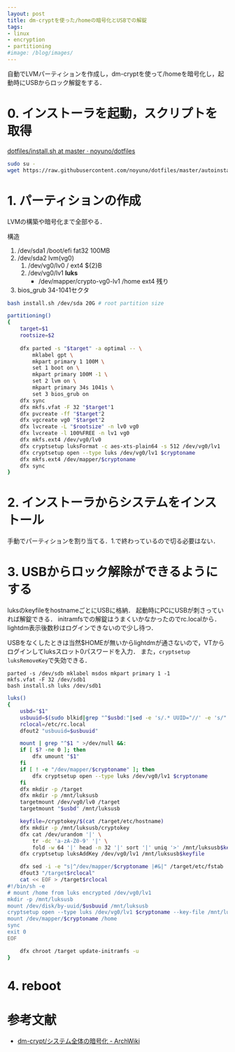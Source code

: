```yaml
---
layout: post
title: dm-cryptを使った/homeの暗号化とUSBでの解錠
tags:
- linux
- encryption
- partitioning
#image: /blog/images/
---
```


自動でLVMパーティションを作成し，dm-cryptを使って/homeを暗号化し，起動時にUSBからロック解錠をする．

# 0. インストーラを起動，スクリプトを取得

[dotfiles/install.sh at master · noyuno/dotfiles](https://github.com/noyuno/dotfiles/blob/master/autoinstall/install.sh)

```sh
sudo su -
wget https://raw.githubusercontent.com/noyuno/dotfiles/master/autoinstall/install.sh
```

# 1. パーティションの作成

LVMの構築や暗号化まで全部やる．

構造

1. /dev/sda1 /boot/efi fat32 100MB
2. /dev/sda2 lvm(vg0)
    1. /dev/vg0/lv0 / ext4 ${2}B
    2. /dev/vg0/lv1 **luks**
        - /dev/mapper/crypto-vg0-lv1 /home ext4 残り
3. bios_grub 34-1041セクタ

```sh
bash install.sh /dev/sda 20G # root partition size
```

```sh
partitioning()
{
    target=$1
    rootsize=$2
    
    dfx parted -s "$target" -a optimal -- \
        mklabel gpt \
        mkpart primary 1 100M \
        set 1 boot on \
        mkpart primary 100M -1 \
        set 2 lvm on \
        mkpart primary 34s 1041s \
        set 3 bios_grub on
    dfx sync
    dfx mkfs.vfat -F 32 "$target"1
    dfx pvcreate -ff "$target"2
    dfx vgcreate vg0 "$target"2
    dfx lvcreate -L "$rootsize" -n lv0 vg0
    dfx lvcreate -l 100%FREE -n lv1 vg0
    dfx mkfs.ext4 /dev/vg0/lv0
    dfx cryptsetup luksFormat -c aes-xts-plain64 -s 512 /dev/vg0/lv1
    dfx cryptsetup open --type luks /dev/vg0/lv1 $cryptoname
    dfx mkfs.ext4 /dev/mapper/$cryptoname
    dfx sync
}
```

# 2. インストーラからシステムをインストール

手動でパーティションを割り当てる．1.で終わっているので切る必要はない．

# 3. USBからロック解除ができるようにする

luksのkeyfileをhostnameごとにUSBに格納．
起動時にPCにUSBが刺さっていれば解錠できる．
initramfsでの解錠はうまくいかなかったのでrc.localから．
lightdm表示後数秒はログインできないので少し待つ．

USBをなくしたときは当然$HOMEが無いからlightdmが通さないので，VTからログインしてluksスロット0パスワードを入力．
また，`cryptsetup luksRemoveKey`で失効できる．

    parted -s /dev/sdb mklabel msdos mkpart primary 1 -1
    mkfs.vfat -F 32 /dev/sdb1
    bash install.sh luks /dev/sdb1

```sh
luks()
{
    usbd="$1"
    usbuuid=$(sudo blkid|grep "^$usbd:"|sed -e 's/.* UUID="//' -e 's/" .*//')
    rclocal=/etc/rc.local
    dfout2 "usbuuid=$usbuuid"

    mount | grep "^$1 " >/dev/null &&:
    if [ $? -ne 0 ]; then
        dfx umount "$1"
    fi
    if [ ! -e "/dev/mapper/$cryptoname" ]; then
        dfx cryptsetup open --type luks /dev/vg0/lv1 $cryptoname
    fi
    dfx mkdir -p /target
    dfx mkdir -p /mnt/luksusb
    targetmount /dev/vg0/lv0 /target
    targetmount "$usbd" /mnt/luksusb

    keyfile=/cryptokey/$(cat /target/etc/hostname)
    dfx mkdir -p /mnt/luksusb/cryptokey
    dfx cat /dev/urandom '|' \
        tr -dc 'a-zA-Z0-9' '|' \
        fold -w 64 '|' head -n 32 '|' sort '|' uniq '>' /mnt/luksusb$keyfile
    dfx cryptsetup luksAddKey /dev/vg0/lv1 /mnt/luksusb$keyfile

    dfx sed -i -e "s|^/dev/mapper/$cryptoname |#&|" /target/etc/fstab
    dfout3 "/target$rclocal"
    cat << EOF > /target$rclocal
#!/bin/sh -e
# mount /home from luks encrypted /dev/vg0/lv1
mkdir -p /mnt/luksusb
mount /dev/disk/by-uuid/$usbuuid /mnt/luksusb
cryptsetup open --type luks /dev/vg0/lv1 $cryptoname --key-file /mnt/luksusb/$keyfile
mount /dev/mapper/$cryptoname /home
sync
exit 0
EOF

    dfx chroot /target update-initramfs -u
}
```

# 4. reboot

# 参考文献

- [dm-crypt/システム全体の暗号化 - ArchWiki](https://wiki.archlinuxjp.org/index.php/Dm-crypt/%E3%82%B7%E3%82%B9%E3%83%86%E3%83%A0%E5%85%A8%E4%BD%93%E3%81%AE%E6%9A%97%E5%8F%B7%E5%8C%96)
